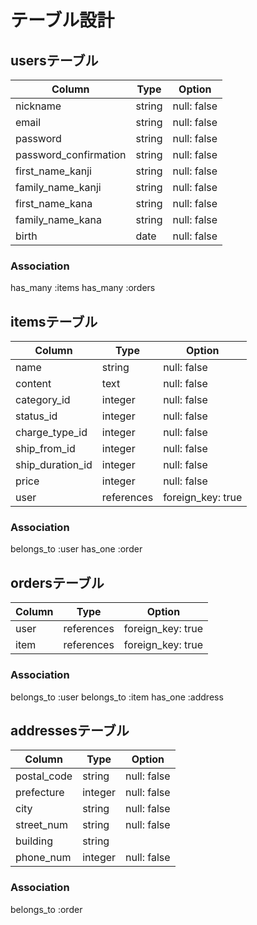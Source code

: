 # テーブル設計

## usersテーブル

| Column                | Type    | Option      | 
| --------------------- | ------- | ----------- | 
| nickname              | string  | null: false | 
| email                 | string  | null: false | 
| password              | string  | null: false | 
| password_confirmation | string  | null: false | 
| first_name_kanji      | string  | null: false | 
| family_name_kanji     | string  | null: false | 
| first_name_kana       | string  | null: false | 
| family_name_kana      | string  | null: false | 
| birth                 | date    | null: false | 

### Association

has_many :items
has_many :orders


## itemsテーブル

| Column           | Type       | Option            | 
| ---------------- | ---------- | ----------------- | 
| name             | string     | null: false       | 
| content          | text       | null: false       | 
| category_id      | integer    | null: false       | 
| status_id        | integer    | null: false       | 
| charge_type_id   | integer    | null: false       | 
| ship_from_id     | integer    | null: false       | 
| ship_duration_id | integer    | null: false       | 
| price            | integer    | null: false       | 
| user             | references | foreign_key: true | 

### Association

belongs_to :user
has_one :order


## ordersテーブル

| Column         | Type       | Option            | 
| -------------- | ---------- | ----------------- | 
| user           | references | foreign_key: true | 
| item           | references | foreign_key: true | 

### Association

belongs_to :user
belongs_to :item
has_one :address


## addressesテーブル

| Column         | Type       | Option            | 
| -------------- | ---------- | ----------------- | 
| postal_code    | string     | null: false       | 
| prefecture     | integer    | null: false       | 
| city           | string     | null: false       | 
| street_num     | string     | null: false       | 
| building       | string     |                   | 
| phone_num      | integer    | null: false       | 

### Association

belongs_to :order
